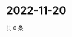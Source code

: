 # 2022-11-20

共 0 条

<!-- BEGIN WEIBO -->
<!-- 最后更新时间 Sun Nov 20 2022 06:14:22 GMT+0800 (China Standard Time) -->

<!-- END WEIBO -->
